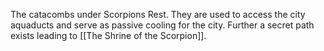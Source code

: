 The catacombs under Scorpions Rest. They are used to access the city aquaducts and serve as passive cooling for the city. Further a secret path exists leading to [[The Shrine of the Scorpion]].